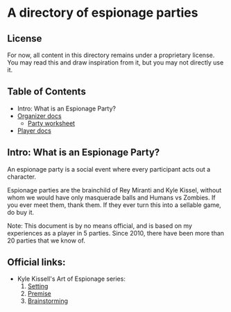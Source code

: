 # A directory of espionage parties

## License

For now, all content in this directory remains under a proprietary license. You may read this and draw inspiration from it, but you may not directly use it.

## Table of Contents

- Intro: What is an Espionage Party?
- [Organizer docs](organizer.md)
	- [Party worksheet](party-worksheet.md)
- [Player docs](players.md)

## Intro: What is an Espionage Party?

An espionage party is a social event where every participant acts out a character. 

Espionage parties are the brainchild of Rey Miranti and Kyle Kissel, without whom we would have only masquerade balls and Humans vs Zombies. If you ever meet them, thank them. If they ever turn this into a sellable game, do buy it.

Note: This document is by no means official, and is based on my experiences as a player in 5 parties. Since 2010, there have been more than 20 parties that we know of.

## Official links:

- Kyle Kissell's Art of Espionage series:
	1. [Setting](https://www.facebook.com/notes/kyle-kissell/the-art-of-espionage-part-i-setting/10153314693616603)
	2. [Premise](https://www.facebook.com/notes/kyle-kissell/art-of-espionage-ii-premise/10153327509811603)
	3. [Brainstorming](https://www.facebook.com/notes/kyle-kissell/the-art-of-espionage-iii-brainstorming/10153343080931603)


